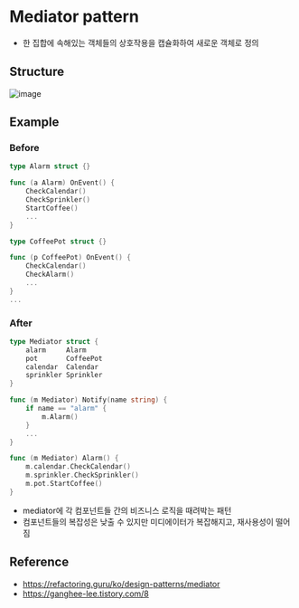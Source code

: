 # Mediator pattern
- 한 집합에 속해있는 객체들의 상호작용을 캡슐화하여 새로운 객체로 정의

## Structure
![image](https://refactoring.guru/images/patterns/diagrams/mediator/structure-2x.png)

## Example
### Before
```go
type Alarm struct {}

func (a Alarm) OnEvent() {
	CheckCalendar()
	CheckSprinkler()
	StartCoffee()
	...
}

type CoffeePot struct {}

func (p CoffeePot) OnEvent() {
	CheckCalendar()
	CheckAlarm()
	...
}
...
```
### After
```go
type Mediator struct {
	alarm     Alarm
	pot       CoffeePot
	calendar  Calendar
	sprinkler Sprinkler
}

func (m Mediator) Notify(name string) {
    if name == "alarm" {
        m.Alarm()
    }
	...
}

func (m Mediator) Alarm() {
	m.calendar.CheckCalendar()
	m.sprinkler.CheckSprinkler()
	m.pot.StartCoffee()
}
```

- mediator에 각 컴포넌트들 간의 비즈니스 로직을 때려박는 패턴
- 컴포넌트들의 복잡성은 낮출 수 있지만 미디에이터가 복잡해지고, 재사용성이 떨어짐


## Reference
- https://refactoring.guru/ko/design-patterns/mediator
- https://ganghee-lee.tistory.com/8